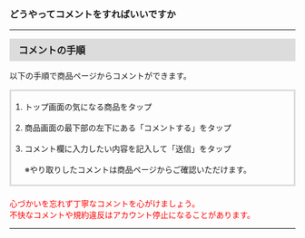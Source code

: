 <h3>どうやってコメントをすればいいですか</h3>
<hr>

<div style="padding: 7px 15px; margin-top: 15px; margin-bottom: 15px; border: 1px solid #dcdcdc; background-color: #dcdcdc; font-size: 120%">
<strong>コメントの手順</strong>
</div>

以下の手順で商品ページからコメントができます。

<div style="padding: 3px 15px 3px 0px; margin-top: 15px; margin-bottom: 20px; border: 3px solid #dcdcdc;">
<ol>
<li>トップ画面の気になる商品をタップ</li>
<br>
<li>商品画面の最下部の左下にある「コメントする」をタップ</li>
<br>
<li>コメント欄に入力したい内容を記入して「送信」をタップ<br>
<br>
※やり取りしたコメントは商品ページからご確認いただけます。
</ol>
</div>

<font color="#ff0000">心づかいを忘れず丁寧なコメントを心がけましょう。  
不快なコメントや規約違反はアカウント停止になることがあります。</font>

<hr>
